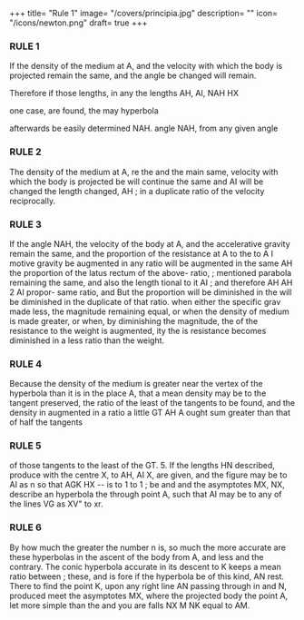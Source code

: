 +++
title= "Rule 1"
image= "/covers/principia.jpg"
description= ""
icon= "/icons/newton.png"
draft= true
+++


### RULE 1

If the density of the medium at A, and the velocity with which the body is projected remain the same, and the angle
be changed will remain.

Therefore if those lengths, in any
the lengths AH, AI,
NAH
HX

one
case, are found, the
may
hyperbola

afterwards be easily determined
NAH.
angle NAH,
from any given angle

### RULE 2

The density of the medium at A, re
the
and
the
main
same,
velocity with which the body is projected be
will
continue the same and AI will be changed
the
length
changed,
AH
;
in a duplicate ratio of the velocity reciprocally.


### RULE 3

If the angle NAH, the velocity of the body at A, and the accelerative gravity remain the same, and the proportion of the resistance at
A to the
to A I
motive gravity be augmented in any ratio
will be
augmented
in the
same
AH
the proportion of
the
latus
rectum of the above-
ratio,
;
mentioned parabola remaining the same, and also the length
tional to it
AI
;
and therefore
AH
AH
2
AI
propor-
same ratio, and
But the proportion
will be diminished in the
will be diminished in the duplicate of that ratio.
when either the specific grav
made less, the magnitude remaining equal, or when the density of
medium is made greater, or when, by diminishing the magnitude, the
of the resistance to the weight is augmented,
ity
the
is
resistance becomes diminished in a less ratio than the weight.


### RULE 4

Because the density of the medium is greater near the vertex
of the hyperbola than it is in the place A, that a mean density may be
to the tangent
preserved, the ratio of the least of the tangents
to be found, and the density in
augmented in a ratio a little
GT
AH
A
ought
sum
greater than that of half the
tangents

### RULE 5

of those tangents to the least of the
GT.
5.
If the lengths
HN
described, produce
with the centre X,
to
AH, AI
X,
are given, and the figure
may be to AI as n
so that
AGK
HX
-\-
is to
1 to 1
;
be
and
and the asymptotes MX, NX, describe an hyperbola
the
through
point A, such that AI may be to any of the lines VG as XV&quot;
to
xr.

### RULE 6

By how much the greater the number n is, so much the more accurate are these hyperbolas in the ascent of the body from A, and less and the contrary. The conic hyperbola accurate in its descent to
K
keeps a mean ratio between
;
these,
and
is
fore if the hyperbola be of this kind,
AN
rest.
There
to find the point
K,
upon any right line AN passing through
in
and N,
produced meet the asymptotes MX,
where the projected body
the point A, let
more simple than the
and you are
falls
NX
M
NK
equal to AM.
